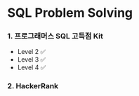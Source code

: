 # SQL Problem Solving
### 1. 프로그래머스 SQL 고득점 Kit 
+ Level 2 ✅
+ Level 3 ✅
+ Level 4 ✅


### 2. HackerRank
